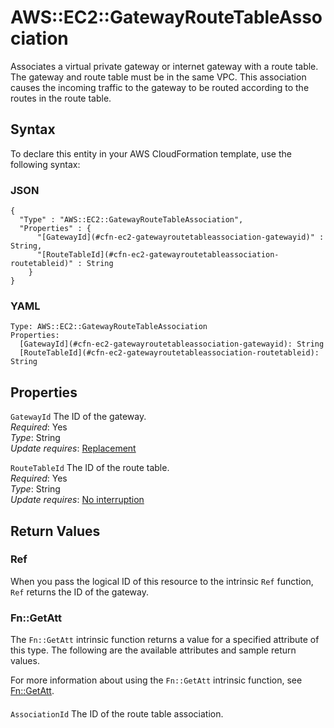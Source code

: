 # AWS::EC2::GatewayRouteTableAssociation<a name="aws-resource-ec2-gatewayroutetableassociation"></a>

Associates a virtual private gateway or internet gateway with a route table\. The gateway and route table must be in the same VPC\. This association causes the incoming traffic to the gateway to be routed according to the routes in the route table\.

## Syntax<a name="aws-resource-ec2-gatewayroutetableassociation-syntax"></a>

To declare this entity in your AWS CloudFormation template, use the following syntax:

### JSON<a name="aws-resource-ec2-gatewayroutetableassociation-syntax.json"></a>

```
{
  "Type" : "AWS::EC2::GatewayRouteTableAssociation",
  "Properties" : {
      "[GatewayId](#cfn-ec2-gatewayroutetableassociation-gatewayid)" : String,
      "[RouteTableId](#cfn-ec2-gatewayroutetableassociation-routetableid)" : String
    }
}
```

### YAML<a name="aws-resource-ec2-gatewayroutetableassociation-syntax.yaml"></a>

```
Type: AWS::EC2::GatewayRouteTableAssociation
Properties: 
  [GatewayId](#cfn-ec2-gatewayroutetableassociation-gatewayid): String
  [RouteTableId](#cfn-ec2-gatewayroutetableassociation-routetableid): String
```

## Properties<a name="aws-resource-ec2-gatewayroutetableassociation-properties"></a>

`GatewayId`  <a name="cfn-ec2-gatewayroutetableassociation-gatewayid"></a>
The ID of the gateway\.  
*Required*: Yes  
*Type*: String  
*Update requires*: [Replacement](https://docs.aws.amazon.com/AWSCloudFormation/latest/UserGuide/using-cfn-updating-stacks-update-behaviors.html#update-replacement)

`RouteTableId`  <a name="cfn-ec2-gatewayroutetableassociation-routetableid"></a>
The ID of the route table\.  
*Required*: Yes  
*Type*: String  
*Update requires*: [No interruption](https://docs.aws.amazon.com/AWSCloudFormation/latest/UserGuide/using-cfn-updating-stacks-update-behaviors.html#update-no-interrupt)

## Return Values<a name="aws-resource-ec2-gatewayroutetableassociation-return-values"></a>

### Ref<a name="aws-resource-ec2-gatewayroutetableassociation-return-values-ref"></a>

When you pass the logical ID of this resource to the intrinsic `Ref` function, `Ref` returns the ID of the gateway\.

### Fn::GetAtt<a name="aws-resource-ec2-gatewayroutetableassociation-return-values-fn--getatt"></a>

The `Fn::GetAtt` intrinsic function returns a value for a specified attribute of this type\. The following are the available attributes and sample return values\.

For more information about using the `Fn::GetAtt` intrinsic function, see [Fn::GetAtt](https://docs.aws.amazon.com/AWSCloudFormation/latest/UserGuide/intrinsic-function-reference-getatt.html)\.

#### <a name="aws-resource-ec2-gatewayroutetableassociation-return-values-fn--getatt-fn--getatt"></a>

`AssociationId`  <a name="AssociationId-fn::getatt"></a>
The ID of the route table association\.